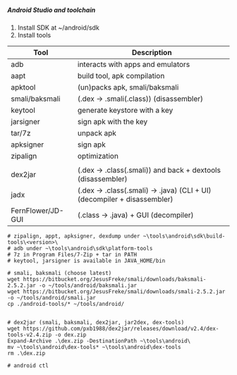 ##### Android Studio and toolchain

1. Install SDK at ~/android/sdk
2. Install tools


| Tool              | Description                                                              |
|-------------------|--------------------------------------------------------------------------|
| adb               | interacts with apps and emulators                                        |
| aapt              | build tool, apk compilation                                              |
| apktool           | (un)packs apk, smali/baksmali                                            |
| smali/baksmali    | (.dex -> .smali(.class)) (disassembler)                                  |
| keytool           | generate keystore with a key                                             |
| jarsigner         | sign apk with the key                                                    |
| tar/7z            | unpack apk                                                               |
| apksigner         | sign apk                                                                 |
| zipalign          | optimization                                                             |
|                   |                                                                          |
| dex2jar           | (.dex -> .class(.smali)) and back + dextools (disassembler)              |
| jadx              | (.dex -> .class(.smali) -> .java) (CLI + UI) (decompiler + disassembler) |
| FernFlower/JD-GUI | (.class -> .java) + GUI (decompiler)                                     |


    # zipalign, appt, apksigner, dexdump under ~\tools\android\sdk\build-tools\<version>\
    # adb under ~\tools\android\sdk\platform-tools
    # 7z in Program Files/7-Zip + tar in PATH
    # keytool, jarsigner is available in JAVA_HOME/bin

    # smali, baksmali (choose latest)
    wget https://bitbucket.org/JesusFreke/smali/downloads/baksmali-2.5.2.jar -o ~/tools/android/baksmali.jar
    wget https://bitbucket.org/JesusFreke/smali/downloads/smali-2.5.2.jar -o ~/tools/android/smali.jar
    cp ./android-tools/* ~/tools/android/


    # dex2jar (smali, baksmali, dex2jar, jar2dex, dex-tools)
    wget https://github.com/pxb1988/dex2jar/releases/download/v2.4/dex-tools-v2.4.zip -o dex.zip
    Expand-Archive .\dex.zip -DestinationPath ~\tools\android\
    mv ~\tools\android\dex-tools* ~\tools\android\dex-tools
    rm .\dex.zip

    # android ctl